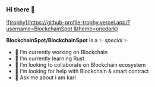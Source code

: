 ### Hi there 👋

[![trophy](https://github-profile-trophy.vercel.app/?username=BlockchainSpot
&theme=onedark)](https://github.com/ryo-ma/github-profile-trophy)


**BlockchainSpot/BlockchainSpot** is a ✨ _special_ ✨ 


- 🔭 I’m currently working on Blockchain
- 🌱 I’m currently learning Rust
- 👯 I’m looking to collaborate on Blockchain ecosystem
- 🤔 I’m looking for help with Blockchain & smart contract
- 💬 Ask me about i am karl



